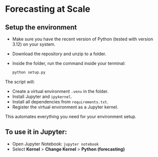 # Forecasting at Scale


## Setup the environment

- Make sure you have the recent version of Python (tested with version 3.12) on your system.

- Download the repository and unzip to a folder.

- Inside the folder, run the command inside your terminal:
   ```bash
   python setup.py
   ```

The script will:
   - Create a virtual environment `.venv` in the folder.
   - Install Jupyter and `ipykernel`.
   - Install all dependencies from `requirements.txt`.
   - Register the virtual environment as a Jupyter kernel.

This automates everything you need for your environment setup.

## To use it in Jupyter:
   - Open Jupyter Notebook: `jupyter notebook`
   - Select **Kernel** > **Change Kernel** > **Python (forecasting)**
